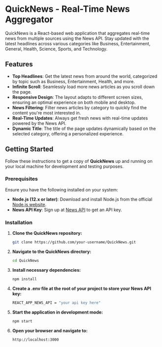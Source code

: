 # QuickNews - Real-Time News Aggregator

QuickNews is a React-based web application that aggregates real-time news from multiple sources using the News API. Stay updated with the latest headlines across various categories like Business, Entertainment, General, Health, Science, Sports, and Technology.

## Features

- **Top Headlines**: Get the latest news from around the world, categorized by topic such as Business, Entertainment, Health, and more.
- **Infinite Scroll**: Seamlessly load more news articles as you scroll down the page.
- **Responsive Design**: The layout adapts to different screen sizes, ensuring an optimal experience on both mobile and desktop.
- **News Filtering**: Filter news articles by category to quickly find the content you're most interested in.
- **Real-Time Updates**: Always get fresh news with real-time updates powered by the News API.
- **Dynamic Title**: The title of the page updates dynamically based on the selected category, offering a personalized experience.
  
## Getting Started

Follow these instructions to get a copy of **QuickNews** up and running on your local machine for development and testing purposes.

### Prerequisites

Ensure you have the following installed on your system:

- **Node.js (12.x or later)**: Download and install Node.js from the official [Node.js website](https://nodejs.org/).
- **News API Key**: Sign up at [News API](https://newsapi.org/) to get an API key.

### Installation

1. **Clone the QuickNews repository:**
   ```bash
   git clone https://github.com/your-username/QuickNews.git
2. **Navigate to the QuickNews directory:**
    ```bash
    cd QuickNews
3. **Install necessary dependencies:**
    ```bash
    npm install
4. **Create a .env file at the root of your project to store your News API key:**
    ```bash
    REACT_APP_NEWS_API = "your api key here"
5. **Start the application in development mode:**
    ```bash
    npm start
6. **Open your browser and navigate to:**
    ```bash
    http://localhost:3000